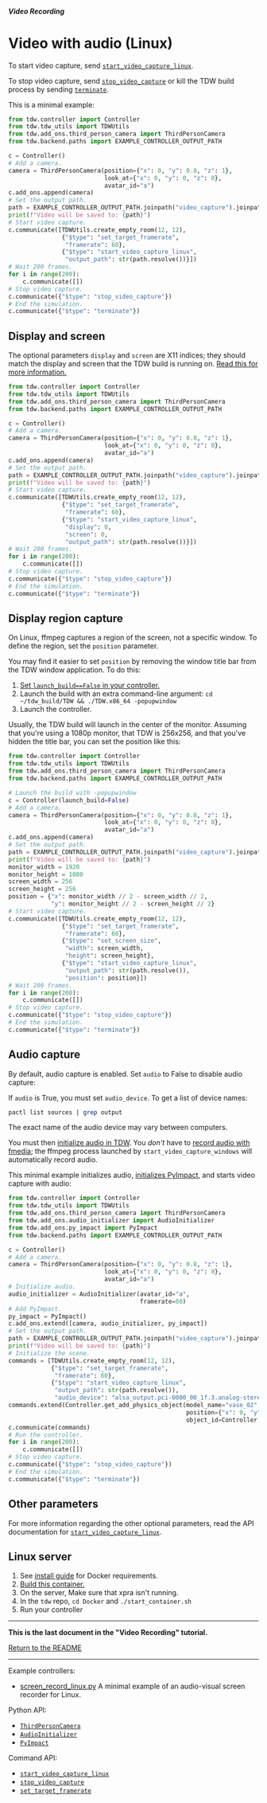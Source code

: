##### Video Recording

# Video with audio (Linux)

To start video capture, send  [`start_video_capture_linux`](../../api/command_api.md#start_video_capture_linux). 

To stop video capture, send [`stop_video_capture`](../../api/command_api.md#stop_video_capture) or kill the TDW build process by sending [`terminate`](../../api/command_api.md#terminate).

This is a minimal example:

```python
from tdw.controller import Controller
from tdw.tdw_utils import TDWUtils
from tdw.add_ons.third_person_camera import ThirdPersonCamera
from tdw.backend.paths import EXAMPLE_CONTROLLER_OUTPUT_PATH

c = Controller()
# Add a camera.
camera = ThirdPersonCamera(position={"x": 0, "y": 0.8, "z": 1},
                           look_at={"x": 0, "y": 0, "z": 0},
                           avatar_id="a")
c.add_ons.append(camera)
# Set the output path.
path = EXAMPLE_CONTROLLER_OUTPUT_PATH.joinpath("video_capture").joinpath("video.mp4")
print(f"Video will be saved to: {path}")
# Start video capture.
c.communicate([TDWUtils.create_empty_room(12, 12),
               {"$type": "set_target_framerate",
                "framerate": 60},
               {"$type": "start_video_capture_linux",
                "output_path": str(path.resolve())}])
# Wait 200 frames.
for i in range(200):
    c.communicate([])
# Stop video capture.
c.communicate({"$type": "stop_video_capture"})
# End the simulation.
c.communicate({"$type": "terminate"})
```

## Display and screen

The optional parameters `display` and `screen` are X11 indices; they should match the display and screen that the TDW build is running on. [Read this for more information.](https://github.com/threedworld-mit/tdw/blob/master/Documentation/lessons/setup/install.md)

```python
from tdw.controller import Controller
from tdw.tdw_utils import TDWUtils
from tdw.add_ons.third_person_camera import ThirdPersonCamera
from tdw.backend.paths import EXAMPLE_CONTROLLER_OUTPUT_PATH

c = Controller()
# Add a camera.
camera = ThirdPersonCamera(position={"x": 0, "y": 0.8, "z": 1},
                           look_at={"x": 0, "y": 0, "z": 0},
                           avatar_id="a")
c.add_ons.append(camera)
# Set the output path.
path = EXAMPLE_CONTROLLER_OUTPUT_PATH.joinpath("video_capture").joinpath("video.mp4")
print(f"Video will be saved to: {path}")
# Start video capture.
c.communicate([TDWUtils.create_empty_room(12, 12),
               {"$type": "set_target_framerate",
                "framerate": 60},
               {"$type": "start_video_capture_linux",
                "display": 0,
                "screen": 0,
                "output_path": str(path.resolve())}])
# Wait 200 frames.
for i in range(200):
    c.communicate([])
# Stop video capture.
c.communicate({"$type": "stop_video_capture"})
# End the simulation.
c.communicate({"$type": "terminate"})
```

## Display region capture

On Linux, ffmpeg captures a region of the screen, not a specific window. To define the region, set the `position` parameter.

You may find it easier to set `position` by removing the window title bar from the TDW window application. To do this:

1. [Set `launch_build==False` in your controller.](../core_concepts/launch_build.md)
2. Launch the build with an extra command-line argument: `cd ~/tdw_build/TDW && ./TDW.x86_64 -popupwindow`
3. Launch the controller.

Usually, the TDW build will launch in the center of the monitor. Assuming that you're using a 1080p monitor, that TDW is 256x256, and that you've hidden the title bar, you can set the position like this:

```python
from tdw.controller import Controller
from tdw.tdw_utils import TDWUtils
from tdw.add_ons.third_person_camera import ThirdPersonCamera
from tdw.backend.paths import EXAMPLE_CONTROLLER_OUTPUT_PATH

# Launch the build with -popupwindow
c = Controller(launch_build=False)
# Add a camera.
camera = ThirdPersonCamera(position={"x": 0, "y": 0.8, "z": 1},
                           look_at={"x": 0, "y": 0, "z": 0},
                           avatar_id="a")
c.add_ons.append(camera)
# Set the output path.
path = EXAMPLE_CONTROLLER_OUTPUT_PATH.joinpath("video_capture").joinpath("video.mp4")
print(f"Video will be saved to: {path}")
monitor_width = 1920
monitor_height = 1080
screen_width = 256
screen_height = 256
position = {"x": monitor_width // 2 - screen_width // 2,
            "y": monitor_height // 2 - screen_height // 2}
# Start video capture.
c.communicate([TDWUtils.create_empty_room(12, 12),
               {"$type": "set_target_framerate",
                "framerate": 60},
               {"$type": "set_screen_size",
                "width": screen_width,
                "height": screen_height},
               {"$type": "start_video_capture_linux",
                "output_path": str(path.resolve()),
                "position": position}])
# Wait 200 frames.
for i in range(200):
    c.communicate([])
# Stop video capture.
c.communicate({"$type": "stop_video_capture"})
# End the simulation.
c.communicate({"$type": "terminate"})
```

## Audio capture

By default, audio capture is enabled. Set `audio` to False to disable audio capture:

If `audio` is True, you must set `audio_device`. To get a list of device names:

```bash
pactl list sources | grep output
```

The exact name of the audio device may vary between computers.

You must then [initialize audio in TDW](../audio/initialize_audio.md). You *don't* have to [record audio with fmedia](../audio/record_audio.md); the ffmpeg process launched by `start_video_capture_windows` will automatically record audio.

This minimal example initializes audio, [initializes PyImpact](../audio/py_impact.md), and starts video capture with audio:

```python
from tdw.controller import Controller
from tdw.tdw_utils import TDWUtils
from tdw.add_ons.third_person_camera import ThirdPersonCamera
from tdw.add_ons.audio_initializer import AudioInitializer
from tdw.add_ons.py_impact import PyImpact
from tdw.backend.paths import EXAMPLE_CONTROLLER_OUTPUT_PATH

c = Controller()
# Add a camera.
camera = ThirdPersonCamera(position={"x": 0, "y": 0.8, "z": 1},
                           look_at={"x": 0, "y": 0, "z": 0},
                           avatar_id="a")
# Initialize audio.
audio_initializer = AudioInitializer(avatar_id="a",
                                     framerate=60)
# Add PyImpact.
py_impact = PyImpact()
c.add_ons.extend([camera, audio_initializer, py_impact])
# Set the output path.
path = EXAMPLE_CONTROLLER_OUTPUT_PATH.joinpath("video_capture").joinpath("video.mp4")
print(f"Video will be saved to: {path}")
# Initialize the scene.
commands = [TDWUtils.create_empty_room(12, 12),
            {"$type": "set_target_framerate",
             "framerate": 60},
            {"$type": "start_video_capture_linux",
             "output_path": str(path.resolve()),
             "audio_device": "alsa_output.pci-0000_00_1f.3.analog-stereo.monitor"}]
commands.extend(Controller.get_add_physics_object(model_name="vase_02",
                                                  position={"x": 0, "y": 1.5, "z": 0},
                                                  object_id=Controller.get_unique_id()))
c.communicate(commands)
# Run the controller.
for i in range(200):
    c.communicate([])
# Stop video capture.
c.communicate({"$type": "stop_video_capture"})
# End the simulation.
c.communicate({"$type": "terminate"})
```

## Other parameters

For more information regarding the other optional parameters, read the API documentation for [`start_video_capture_linux`](../../api/command_api.md#start_video_capture_linux).

## Linux server

1. See [install guide](../setup/install.md) for Docker requirements.
2. [Build this container.](https://github.com/threedworld-mit/tdw/blob/master/Docker/Dockerfile_audio)
3. On the server, Make sure that xpra isn't running.
4. In the `tdw` repo, `cd Docker` and `./start_container.sh`
5. Run your controller

***

**This is the last document in the "Video Recording" tutorial.**

[Return to the README](../../../README.md)

***

Example controllers:

- [screen_record_linux.py](https://github.com/threedworld-mit/tdw/blob/master/Python/example_controllers/video/screen_record_linux.py) A minimal example of an audio-visual screen recorder for Linux.

Python API:

- [`ThirdPersonCamera`](../../python/add_ons/third_person_camera.md)
- [`AudioInitializer`](../../python/add_ons/audio_initializer.md)
- [`PyImpact`](../../python/add_ons/py_impact.md)

Command API:

- [`start_video_capture_linux`](../../api/command_api.md#start_video_capture_linux)
- [`stop_video_capture`](../../api/command_api.md#stop_video_capture)
- [`set_target_framerate`](../../api/command_api.md#set_target_framerate)